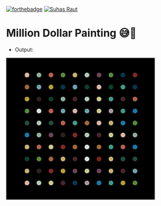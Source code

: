 [![forthebadge](https://forthebadge.com/images/badges/made-with-python.svg)](https://forthebadge.com)
[![Suhas Raut](https://img.shields.io/badge/Made%20By-Suhas%20Raut-%2300C0A3?style=for-the-badge&logo=github&logoColor=00C0A3)](https://github.com/Suhas-Raut)


# Million Dollar Painting 😅💸

- Output:

<img align="center" alt="coding" width="400" src="https://github.com/Suhas-Raut/Python-Codes/blob/master/GettingStarted-PythonCodes/Turtle-Graphics/Million-Dollar-Painting/output.png">


